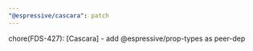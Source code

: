 ```yaml
---
"@espressive/cascara": patch
---
```


chore(FDS-427): [Cascara] - add @espressive/prop-types as peer-dep

